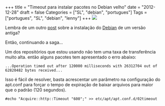 +++
title = "Timeout para instalar pacotes no Debian velho"
date = "2012-12-28"
draft = false
Categories = ["SL", "debian", "portugues"]
Tags = ["portugues", "SL", "debian", "lenny"]
+++
![](/images/debian-lenny.jpg)

Lembra de um outro
[post](http://www.fernandoike.com/2012/12/27/instalando-um-debian-velho-lenny/)
sobre a instalação do [Debian](http://www.debian.org) de um versão
antiga?

Então, continuando a saga…

Um dos repositórios que estou usando não tem uma taxa de transferência
muito alta. então alguns pacotes tem apresentado o erro abaixo:

    ...Operation timed out after 120000 milliseconds with 26312704 out of 62820482 bytes received...

Isso é fácil de resolver, basta acrescentar um parâmetro na configuração
do apt.conf para forçar o tempo de expiração de baixar arquivos para
maior que o padrão (120 segundos).

    #echo "Acquire::http::Timeout "600";" >> etc/apt/apt.conf.d/02timeout
